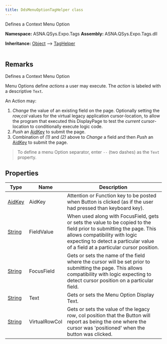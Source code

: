 ```yaml
---
title: DdsMenuOptionTagHelper class
---
```


Defines a Context Menu Option

**Namespace:** ASNA.QSys.Expo.Tags
**Assembly:** ASNA.QSys.Expo.Tags.dll

**Inheritance:** [Object](https://docs.microsoft.com/en-us/dotnet/api/system.object) --> [TagHelper](https://learn.microsoft.com/en-us/dotnet/api/microsoft.aspnetcore.razor.taghelpers.taghelper?view=aspnetcore-8.0)
<br>
<br>

## Remarks

Defines a Context Menu Option

Menu Options define *actions* a user may execute. The *action* is labeled with a descriptive `Text`.

An Action may:

1. *Change* the value of an existing field on the page. Optionally setting the *row,col* values for the virtual legacy application cursor-location, to allow the program that executed this DisplayPage to test the *current* cursor-location to conditionally execute logic code.
2. *Push* an [AidKey](/reference/expo/qsys-expo-model/aid-key.html) to submit the page.
3. Combination of *(1)* and *(2)* above to *Change* a field and then *Push* an [AidKey](/reference/expo/qsys-expo-model/aid-key.html) to submit the page.

>To define a menu Option separator, enter `--` (two dashes) as the `Text` property.


## Properties

| Type | Name | Description
| --- | --- | --- 
| [AidKey](/reference/expo/qsys-expo-model/aid-key.html) | AidKey | Attention or Function key to be posted when Button is clicked (as if the user had pressed than keyboard key). |
| [String](https://learn.microsoft.com/en-us/dotnet/api/system.string?view=net-8.0) | FieldValue | When used along with FocusField, gets or sets the value to be copied to the field prior to submitting the page. This allows compatibility with logic expecting to detect a particular value of a field at a particular cursor position.  |
| [String](https://learn.microsoft.com/en-us/dotnet/api/system.string?view=net-8.0) | FocusField | Gets or sets the name of the field where the cursor will be set prior to submitting the page. This allows compatibility with logic expecting to detect cursor position on a particular field. |
| [String](https://learn.microsoft.com/en-us/dotnet/api/system.string?view=net-8.0) | Text | Gets or sets the Menu Option Display Text. |
| [String](https://learn.microsoft.com/en-us/dotnet/api/system.string?view=net-8.0) | VirtualRowCol | Gets or sets the value of the legacy row, col position that the Button will report as being the one where the cursor was 'positioned' when the button was clicked. |
